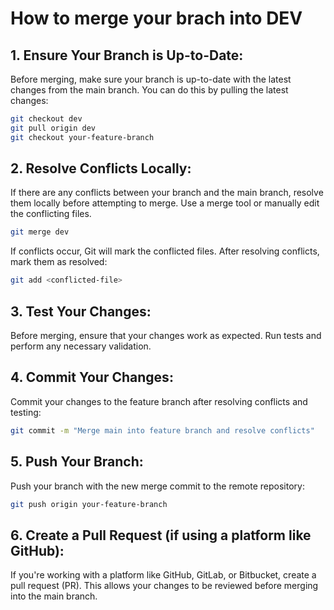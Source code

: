 # How to merge your brach into DEV
## 1. Ensure Your Branch is Up-to-Date:
Before merging, make sure your branch is up-to-date with the latest changes from the main branch. You can do this by pulling the latest changes:

```bash
git checkout dev
git pull origin dev
git checkout your-feature-branch
```
## 2. Resolve Conflicts Locally:
If there are any conflicts between your branch and the main branch, resolve them locally before attempting to merge. Use a merge tool or manually edit the conflicting files.

```bash
git merge dev
```
If conflicts occur, Git will mark the conflicted files. After resolving conflicts, mark them as resolved:

```bash
git add <conflicted-file>
```

## 3. Test Your Changes:
Before merging, ensure that your changes work as expected. Run tests and perform any necessary validation.

## 4. Commit Your Changes:
Commit your changes to the feature branch after resolving conflicts and testing:

```bash
git commit -m "Merge main into feature branch and resolve conflicts"
```

## 5. Push Your Branch:
Push your branch with the new merge commit to the remote repository:

```bash
git push origin your-feature-branch
```

## 6. Create a Pull Request (if using a platform like GitHub):
If you're working with a platform like GitHub, GitLab, or Bitbucket, create a pull request (PR). This allows your changes to be reviewed before merging into the main branch.
